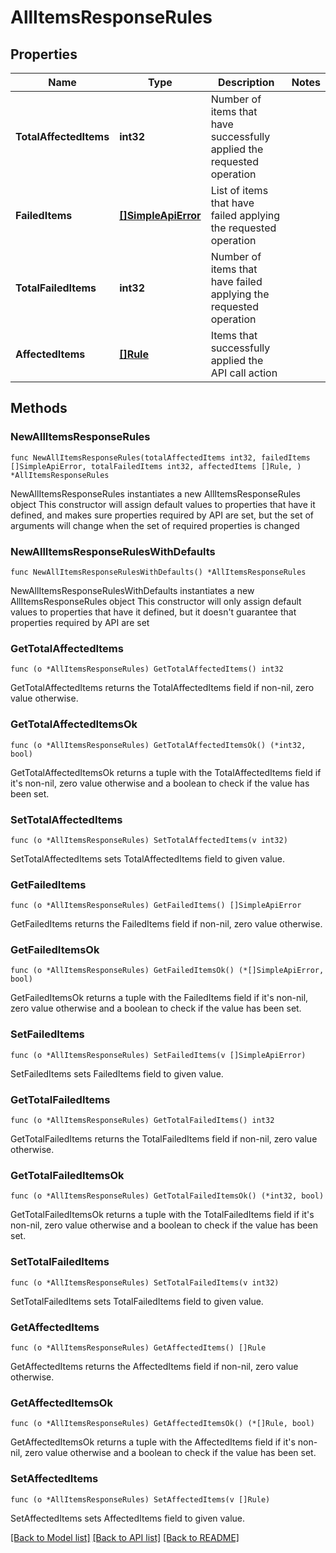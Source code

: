 # AllItemsResponseRules

## Properties

Name | Type | Description | Notes
------------ | ------------- | ------------- | -------------
**TotalAffectedItems** | **int32** | Number of items that have successfully applied the requested operation | 
**FailedItems** | [**[]SimpleApiError**](SimpleApiError.md) | List of items that have failed applying the requested operation | 
**TotalFailedItems** | **int32** | Number of items that have failed applying the requested operation | 
**AffectedItems** | [**[]Rule**](Rule.md) | Items that successfully applied the API call action | 

## Methods

### NewAllItemsResponseRules

`func NewAllItemsResponseRules(totalAffectedItems int32, failedItems []SimpleApiError, totalFailedItems int32, affectedItems []Rule, ) *AllItemsResponseRules`

NewAllItemsResponseRules instantiates a new AllItemsResponseRules object
This constructor will assign default values to properties that have it defined,
and makes sure properties required by API are set, but the set of arguments
will change when the set of required properties is changed

### NewAllItemsResponseRulesWithDefaults

`func NewAllItemsResponseRulesWithDefaults() *AllItemsResponseRules`

NewAllItemsResponseRulesWithDefaults instantiates a new AllItemsResponseRules object
This constructor will only assign default values to properties that have it defined,
but it doesn't guarantee that properties required by API are set

### GetTotalAffectedItems

`func (o *AllItemsResponseRules) GetTotalAffectedItems() int32`

GetTotalAffectedItems returns the TotalAffectedItems field if non-nil, zero value otherwise.

### GetTotalAffectedItemsOk

`func (o *AllItemsResponseRules) GetTotalAffectedItemsOk() (*int32, bool)`

GetTotalAffectedItemsOk returns a tuple with the TotalAffectedItems field if it's non-nil, zero value otherwise
and a boolean to check if the value has been set.

### SetTotalAffectedItems

`func (o *AllItemsResponseRules) SetTotalAffectedItems(v int32)`

SetTotalAffectedItems sets TotalAffectedItems field to given value.


### GetFailedItems

`func (o *AllItemsResponseRules) GetFailedItems() []SimpleApiError`

GetFailedItems returns the FailedItems field if non-nil, zero value otherwise.

### GetFailedItemsOk

`func (o *AllItemsResponseRules) GetFailedItemsOk() (*[]SimpleApiError, bool)`

GetFailedItemsOk returns a tuple with the FailedItems field if it's non-nil, zero value otherwise
and a boolean to check if the value has been set.

### SetFailedItems

`func (o *AllItemsResponseRules) SetFailedItems(v []SimpleApiError)`

SetFailedItems sets FailedItems field to given value.


### GetTotalFailedItems

`func (o *AllItemsResponseRules) GetTotalFailedItems() int32`

GetTotalFailedItems returns the TotalFailedItems field if non-nil, zero value otherwise.

### GetTotalFailedItemsOk

`func (o *AllItemsResponseRules) GetTotalFailedItemsOk() (*int32, bool)`

GetTotalFailedItemsOk returns a tuple with the TotalFailedItems field if it's non-nil, zero value otherwise
and a boolean to check if the value has been set.

### SetTotalFailedItems

`func (o *AllItemsResponseRules) SetTotalFailedItems(v int32)`

SetTotalFailedItems sets TotalFailedItems field to given value.


### GetAffectedItems

`func (o *AllItemsResponseRules) GetAffectedItems() []Rule`

GetAffectedItems returns the AffectedItems field if non-nil, zero value otherwise.

### GetAffectedItemsOk

`func (o *AllItemsResponseRules) GetAffectedItemsOk() (*[]Rule, bool)`

GetAffectedItemsOk returns a tuple with the AffectedItems field if it's non-nil, zero value otherwise
and a boolean to check if the value has been set.

### SetAffectedItems

`func (o *AllItemsResponseRules) SetAffectedItems(v []Rule)`

SetAffectedItems sets AffectedItems field to given value.



[[Back to Model list]](../README.md#documentation-for-models) [[Back to API list]](../README.md#documentation-for-api-endpoints) [[Back to README]](../README.md)


